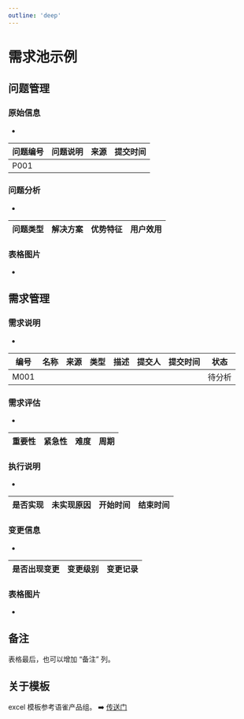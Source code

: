 ```yaml
---
outline: 'deep'
---
```


# 需求池示例

## 问题管理

### 原始信息

-

| 问题编号 | 问题说明 | 来源 | 提交时间 |
| -------- | -------- | ---- | -------- |
| P001     |          |      |          |

### 问题分析

-

| 问题类型 | 解决方案 | 优势特征 | 用户效用 |
| -------- | -------- | -------- | -------- |

### 表格图片

-

<ImgPreview src="po/12.png" />

## 需求管理

### 需求说明

-

| 编号 | 名称 | 来源 | 类型 | 描述 | 提交人 | 提交时间 | 状态   |
| ---- | ---- | ---- | ---- | ---- | ------ | -------- | ------ |
| M001 |      |      |      |      |        |          | 待分析 |

### 需求评估

-

| 重要性 | 紧急性 | 难度 | 周期 |
| ------ | ------ | ---- | ---- |

### 执行说明

-

| 是否实现 | 未实现原因 | 开始时间 | 结束时间 |
| -------- | ---------- | -------- | -------- |

### 变更信息

-

| 是否出现变更 | 变更级别 | 变更记录 |
| ------------ | -------- | -------- |

### 表格图片

-

<ImgPreview src="po/13.png" />

## 备注

表格最后，也可以增加 “备注” 列。

## 关于模板

excel 模板参考语雀产品组。 ➡️ [传送门](https://xc0mg8.yuque.com/xc0mg8/bg1lss/ze7ntf)
